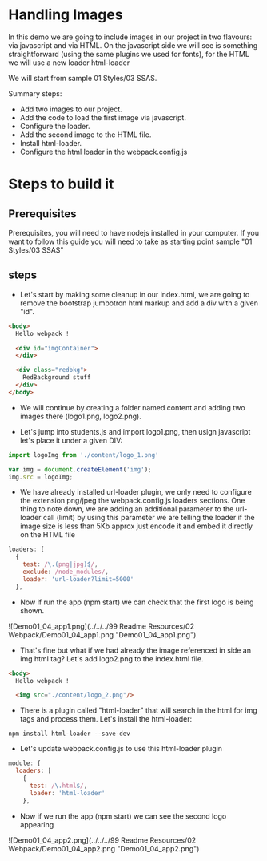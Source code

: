 # Handling Images

In this demo we are going to include images in our project in two flavours: via
javascript and via HTML. On the javascript side we will see is something
straightforward (using the same plugins we used for fonts), for the HTML we will use a new loader html-loader

We will start from sample 01 Styles/03 SSAS.

Summary steps:
 - Add two images to our project.
 - Add the code to load the first image via javascript.
 - Configure the loader.
 - Add the second image to the HTML file.
 - Install html-loader.
 - Configure the html loader in the webpack.config.js


# Steps to build it

## Prerequisites

Prerequisites, you will need to have nodejs installed in your computer. If you want to follow this guide you will need to take as starting point sample "01 Styles/03 SSAS"

## steps

- Let's start by making some cleanup in our index.html, we are going to remove the bootstrap jumbotron html markup and add a div with a given "id".

````html
<body>    
  Hello webpack !

  <div id="imgContainer">
  </div>

  <div class="redbkg">
    RedBackground stuff
  </div>
</body>
````

- We will continue by creating a folder named content and adding two images there (logo1.png, logo2.png).

- Let's jump into students.js and import logo1.png, then usign javascript let's place it under a given DIV:

````javascript
import logoImg from './content/logo_1.png'

var img = document.createElement('img');
img.src = logoImg;
````

- We have already installed url-loader plugin, we only need to configure the extension png/jpeg the webpack.config.js loaders sections. One thing to note down, we are adding an additional parameter to the url-loader call (limit) by using this parameter we are telling the loader if the image size is less than
5Kb approx just encode it and embed it directly on the HTML file

````javascript
loaders: [
  {
    test: /\.(png|jpg)$/,
    exclude: /node_modules/,
    loader: 'url-loader?limit=5000'
  },			
````

- Now if run the app (npm start) we can check that the first logo is being shown.

![Demo01_04_app1.png](../../../99 Readme Resources/02 Webpack/Demo01_04_app1.png "Demo01_04_app1.png")



- That's fine but what if we had already the image referenced in side an img
html tag? Let's add logo2.png to the index.html file.

````html
<body>
  Hello webpack !

  <img src="./content/logo_2.png"/>
````

-  There is a plugin called "html-loader" that will search in the html for img tags and process them. Let's install the html-loader:

````
npm install html-loader --save-dev
````


- Let's update webpack.config.js to use this html-loader plugin

````javascript
module: {
  loaders: [
    {			  
      test: /\.html$/,
      loader: 'html-loader'
    },
````

- Now if we run the app (npm start) we can see the second logo appearing

![Demo01_04_app2.png](../../../99 Readme Resources/02 Webpack/Demo01_04_app2.png "Demo01_04_app2.png")
